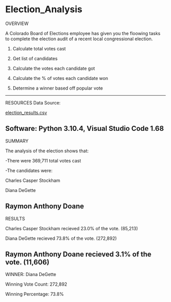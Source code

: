 # Election_Analysis
OVERVIEW

A Colorado Board of Elections employee has given you the floowing tasks to complete the election audit of a recent local congressional election.

1. Calculate total votes cast

2. Get list of candidates

3. Calculate the votes each candidate got

4. Calculate the % of votes each candidate won

5. Determine a winner based off popular vote
---
RESOURCES
Data Source: 

[election_results.csv](https://github.com/BaileeRice/Election_Analysis/files/9036980/election_results.csv)

Software: Python 3.10.4, Visual Studio Code 1.68
---
SUMMARY

The analysis of the election shows that:

-There were 369,711 total votes cast

-The candidates were:

Charles Casper Stockham

Diana DeGette

Raymon Anthony Doane
---
RESULTS

Charles Casper Stockham recieved 23.0% of the vote. (85,213)

Diana DeGette recieved 73.8% of the vote. (272,892)

Raymon Anthony Doane recieved 3.1% of the vote. (11,606)
---

WINNER: Diana DeGette

Winning Vote Count: 272,892

Winning Percentage: 73.8%
